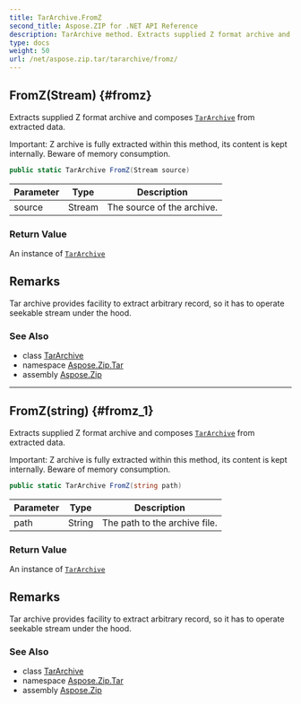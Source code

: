 ```yaml
---
title: TarArchive.FromZ
second_title: Aspose.ZIP for .NET API Reference
description: TarArchive method. Extracts supplied Z format archive and composes TarArchive from extracted data
type: docs
weight: 50
url: /net/aspose.zip.tar/tararchive/fromz/
---
```

## FromZ(Stream) {#fromz}

Extracts supplied Z format archive and composes [`TarArchive`](../) from extracted data.

Important: Z archive is fully extracted within this method, its content is kept internally. Beware of memory consumption.

```csharp
public static TarArchive FromZ(Stream source)
```

| Parameter | Type | Description |
| --- | --- | --- |
| source | Stream | The source of the archive. |

### Return Value

An instance of [`TarArchive`](../)

## Remarks

Tar archive provides facility to extract arbitrary record, so it has to operate seekable stream under the hood.

### See Also

* class [TarArchive](../)
* namespace [Aspose.Zip.Tar](../../tararchive/)
* assembly [Aspose.Zip](../../../)

---

## FromZ(string) {#fromz_1}

Extracts supplied Z format archive and composes [`TarArchive`](../) from extracted data.

Important: Z archive is fully extracted within this method, its content is kept internally. Beware of memory consumption.

```csharp
public static TarArchive FromZ(string path)
```

| Parameter | Type | Description |
| --- | --- | --- |
| path | String | The path to the archive file. |

### Return Value

An instance of [`TarArchive`](../)

## Remarks

Tar archive provides facility to extract arbitrary record, so it has to operate seekable stream under the hood.

### See Also

* class [TarArchive](../)
* namespace [Aspose.Zip.Tar](../../tararchive/)
* assembly [Aspose.Zip](../../../)


